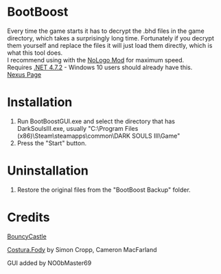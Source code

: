 # BootBoost

Every time the game starts it has to decrypt the .bhd files in the game directory, which takes a surprisingly long time. Fortunately if you decrypt them yourself and replace the files it will just load them directly, which is what this tool does.  
I recommend using with the [NoLogo Mod](https://github.com/bladecoding/DarkSouls3RemoveIntroScreens/releases/tag/v1.15b) for maximum speed.  
Requires [.NET 4.7.2](https://www.microsoft.com/net/download/thank-you/net472) - Windows 10 users should already have this.  
[Nexus Page](https://www.nexusmods.com/darksouls3/mods/303)  

# Installation
1. Run BootBoostGUI.exe and select the directory that has DarkSoulsIII.exe, usually "C:\Program Files (x86)\Steam\steamapps\common\DARK SOULS III\Game"
2. Press the "Start" button.

# Uninstallation
1. Restore the original files from the "BootBoost Backup" folder.

# Credits
[BouncyCastle](https://www.bouncycastle.org/csharp/)

[Costura.Fody](https://github.com/Fody/Costura) by Simon Cropp, Cameron MacFarland

GUI added by NO0bMaster69

